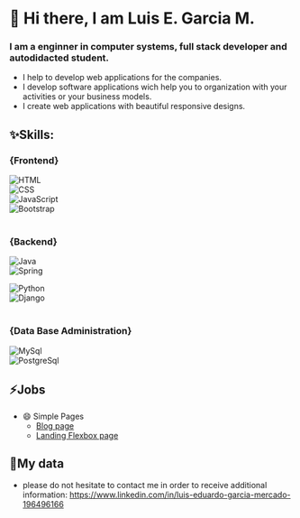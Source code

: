 # 👋 Hi there, I am Luis E. Garcia M.
### I am a enginner in computer systems, full stack developer and autodidacted student. 

<!--
**xzharkonx/xzharkonx** is a ✨ _special_ ✨ repository because its `README.md` (this file) appears on your GitHub profile.

Here are some ideas to get you started:

- 🔭 I’m currently working on ...
- 🌱 I’m currently learning ...
- 👯 I’m looking to collaborate on ...
- 🤔 I’m looking for help with ...
- 💬 Ask me about ...
- 📫 How to reach me: ...
- 😄 Pronouns: ...
- ⚡ Fun fact: ...
-->


- I help to develop web applications for the companies.
- I develop software applications wich help you to organization with your activities or your business models.
- I create web applications with beautiful responsive designs.



## ✨Skills:
<!-- ![JavaScript](https://img.shields.io/badge/Lenguaje-JavaScript-3DDC84?style=for-the-badge&labelColor=101010&logo=javascript&logoColor=white)</br> -->

### {Frontend}

![HTML](https://img.shields.io/badge/HTML-08D9D6?style=for-the-badge&labelColor=101010&logo=html5&logoColor=white)</br>
![CSS](https://img.shields.io/badge/CSS-08D9D6?style=for-the-badge&labelColor=101010&logo=css3&logoColor=white)</br>
![JavaScript](https://img.shields.io/badge/JavaScript-08D9D6?style=for-the-badge&labelColor=101010&logo=javascript&logoColor=white)</br>
![Bootstrap](https://img.shields.io/badge/Bootstrap-08D9D6?style=for-the-badge&labelColor=101010&logo=bootstrap&logoColor=white)</br></br>

### {Backend}

![Java](https://img.shields.io/badge/JavaScript-FF2E63?style=for-the-badge&labelColor=101010&logo=java&logoColor=white)</br>
![Spring](https://img.shields.io/badge/Spring-FF2E63?style=for-the-badge&labelColor=101010&logo=spring&logoColor=white)</br>

![Python](https://img.shields.io/badge/Python-FC5185?style=for-the-badge&labelColor=101010&logo=python&logoColor=white)</br>
![Django](https://img.shields.io/badge/Django-FC5185?style=for-the-badge&labelColor=101010&logo=django&logoColor=white)</br></br>

### {Data Base Administration}

![MySql](https://img.shields.io/badge/MySql-3DDC84?style=for-the-badge&labelColor=101010&logo=mysql&logoColor=white)</br>
![PostgreSql](https://img.shields.io/badge/PostgreSql-3DDC84?style=for-the-badge&labelColor=101010&logo=postgresql&logoColor=white)</br>

## ⚡Jobs

- 😄 Simple Pages 
  - [Blog page](https://xzharkonx.github.io/Incognita-Espacial)</br>
  - [Landing Flexbox page](https://xzharkonx.github.io/landing-page-sencilla-flexbox/)</br>

## 💬My data

* please do not hesitate to contact me in order to receive additional information: https://www.linkedin.com/in/luis-eduardo-garcia-mercado-196496166
